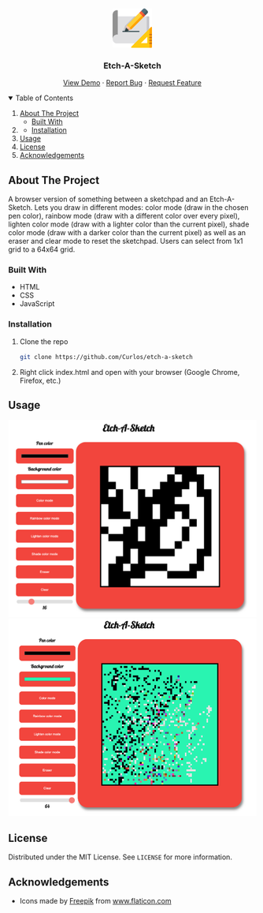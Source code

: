 <!--

<!-- PROJECT LOGO -->
<br />
<p align="center">
  <a href="https://github.com/Curlos/etch-a-sketch">
    <img src="images/sketch.png" alt="Logo" width="80" height="80">
  </a>

  <h3 align="center">Etch-A-Sketch</h3>

  <p align="center">
    <a href="https://etch-a-sketch-one.vercel.app/">View Demo</a>
    ·
    <a href="https://github.com/Curlos/etch-a-sketch/issues">Report Bug</a>
    ·
    <a href="https://github.com/Curlos/etch-a-sketch/issues">Request Feature</a>
  </p>
</p>



<!-- TABLE OF CONTENTS -->
<details open="open">
  <summary>Table of Contents</summary>
  <ol>
    <li>
      <a href="#about-the-project">About The Project</a>
      <ul>
        <li><a href="#built-with">Built With</a></li>
      </ul>
    </li>
    <li>
      <ul>
        <li><a href="#installation">Installation</a></li>
      </ul>
    </li>
    <li><a href="#usage">Usage</a></li>
    <li><a href="#license">License</a></li>
    <li><a href="#acknowledgements">Acknowledgements</a></li>
  </ol>
</details>



<!-- ABOUT THE PROJECT -->
## About The Project

A browser version of something between a sketchpad and an Etch-A-Sketch. Lets you draw in different modes: color mode (draw in the chosen pen color), rainbow mode (draw with a different color over every pixel), lighten color mode (draw with a lighter color than the current pixel), shade color mode (draw with a darker color than the current pixel) as well as an eraser and clear mode to reset the sketchpad. Users can select from 1x1 grid to a 64x64 grid.

### Built With

* HTML
* CSS
* JavaScript

### Installation

1. Clone the repo
   ```sh
   git clone https://github.com/Curlos/etch-a-sketch
   ```
2. Right click index.html and open with your browser (Google Chrome, Firefox, etc.)



<!-- USAGE EXAMPLES -->
## Usage

<img src="images/16x16.png" alt="16x16" width="524px" height="400px">
<img src="images/64x64.png" alt="64x64" width="524px" height="400px">

<!-- LICENSE -->
## License

Distributed under the MIT License. See `LICENSE` for more information.


<!-- ACKNOWLEDGEMENTS -->
## Acknowledgements
* <div>Icons made by <a href="https://www.freepik.com" title="Freepik">Freepik</a> from <a href="https://www.flaticon.com/" title="Flaticon">www.flaticon.com</a></div>
